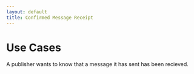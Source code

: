 ```yaml
---
layout: default
title: Confirmed Message Receipt
---
```

# Use Cases

A publisher wants to know that a message it has sent has been recieved.
